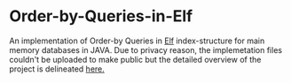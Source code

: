# Order-by-Queries-in-Elf

An implementation of Order-by Queries in [Elf](http://elf.ovgu.de/) index-structure for main memory databases in JAVA. Due to privacy reason, the implemetation files couldn't be uploaded to make public but the detailed overview of the project is delineated [here.](https://github.com/JalajVora/Order-by-Queries-in-Elf/blob/master/docs/Order_by_Queries_in_Elf.pdf)
